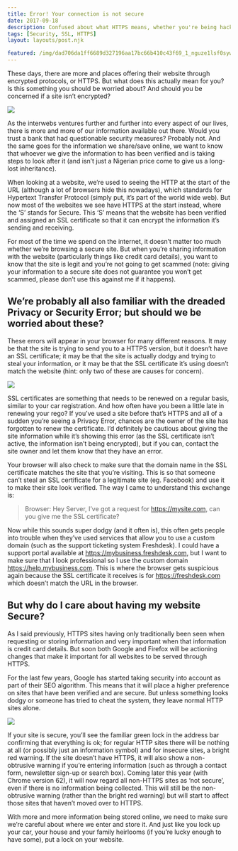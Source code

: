 ```yaml
---
title: Error! Your connection is not secure
date: 2017-09-18
description: Confused about what HTTPS means, whether you're being hacked and why you need to care about it? Let me explain some of this for you
tags: [Security, SSL, HTTPS]
layout: layouts/post.njk

featured: /img/dad706da1ff6689d327196aa17bc66b410c43f69_1_nguze1lsf0sywbjiclaszg.jpg
---
```


These days, there are more and places offering their website through encrypted protocols, or HTTPS. But what does this actually mean for you? Is this something you should be worried about? And should you be concerned if a site isn’t encrypted?

![](/img/dad706da1ff6689d327196aa17bc66b410c43f69_1_nguze1lsf0sywbjiclaszg.jpg)

As the interwebs ventures further and further into every aspect of our lives, there is more and more of our information available out there. Would you trust a bank that had questionable security measures? Probably not. And the same goes for the information we share/save online, we want to know that whoever we give the information to has been verified and is taking steps to look after it (and isn’t just a Nigerian price come to give us a long-lost inheritance).

When looking at a website, we’re used to seeing the HTTP at the start of the URL (although a lot of browsers hide this nowadays), which standards for Hypertext Transfer Protocol (simply put, it’s part of the world wide web). But now most of the websites we see have HTTPS at the start instead, where the ‘S’ stands for Secure. This ‘S’ means that the website has been verified and assigned an SSL certificate so that it can encrypt the information it’s sending and receiving.

For most of the time we spend on the internet, it doesn’t matter too much whether we’re browsing a secure site. But when you’re sharing information with the website (particularly things like credit card details), you want to know that the site is legit and you’re not going to get scammed (note: giving your information to a secure site does not guarantee you won’t get scammed, please don’t use this against me if it happens).

## We’re probably all also familiar with the dreaded Privacy or Security Error; but should we be worried about these?

These errors will appear in your browser for many different reasons. It may be that the site is trying to send you to a HTTPS version, but it doesn’t have an SSL certificate; it may be that the site is actually dodgy and trying to steal your information, or it may be that the SSL certificate it’s using doesn’t match the website (hint: only two of these are causes for concern).

![](/img/cc0ab9008e70377eb12141bf4932d94143549e25_1_xzl9uroyybht4vugxawztq.png)

SSL certificates are something that needs to be renewed on a regular basis, similar to your car registration. And how often have you been a little late in renewing your rego? If you’ve used a site before that’s HTTPS and all of a sudden you’re seeing a Privacy Error, chances are the owner of the site has forgotten to renew the certificate. I’d definitely be cautious about giving the site information while it’s showing this error (as the SSL certificate isn’t active, the information isn’t being encrypted), but if you can, contact the site owner and let them know that they have an error.

Your browser will also check to make sure that the domain name in the SSL certificate matches the site that you’re visiting. This is so that someone can’t steal an SSL certificate for a legitimate site (eg. Facebook) and use it to make their site look verified. The way I came to understand this exchange is:

> Browser: Hey Server, I’ve got a request for <https://mysite.com>, can you give me the SSL certificate?

Now while this sounds super dodgy (and it often is), this often gets people into trouble when they’ve used services that allow you to use a custom domain (such as the support ticketing system Freshdesk). I could have a support portal available at <https://mybusiness.freshdesk.com>, but I want to make sure that I look professional so I use the custom domain <https://help.mybusiness.com>. This is where the browser gets suspicious again because the SSL certificate it receives is for <https://freshdesk.com> which doesn’t match the URL in the browser.

## But why do I care about having my website Secure?

As I said previously, HTTPS sites having only traditionally been seen when requesting or storing information and very important when that information is credit card details. But soon both Google and Firefox will be actioning changes that make it important for all websites to be served through HTTPS.

For the last few years, Google has started taking security into account as part of their SEO algorithm. This means that it will place a higher preference on sites that have been verified and are secure. But unless something looks dodgy or someone has tried to cheat the system, they leave normal HTTP sites alone.

![](/img/e9c8f30fc39e0f059f07870f1fbd7667e176ffff_1_xqzegzysdog4pe4c1c5osw.png)

If your site is secure, you’ll see the familiar green lock in the address bar confirming that everything is ok; for regular HTTP sites there will be nothing at all (or possibly just an information symbol) and for insecure sites, a bright red warning. If the site doesn’t have HTTPS, it will also show a non-obtrusive warning if you’re entering information (such as through a contact form, newsletter sign-up or search box). Coming later this year (with Chrome version 62), it will now regard all non-HTTPS sites as ‘not secure’, even if there is no information being collected. This will still be the non-obtrusive warning (rather than the bright red warning) but will start to affect those sites that haven’t moved over to HTTPS.

With more and more information being stored online, we need to make sure we’re careful about where we enter and store it. And just like you lock up your car, your house and your family heirlooms (if you’re lucky enough to have some), put a lock on your website.

